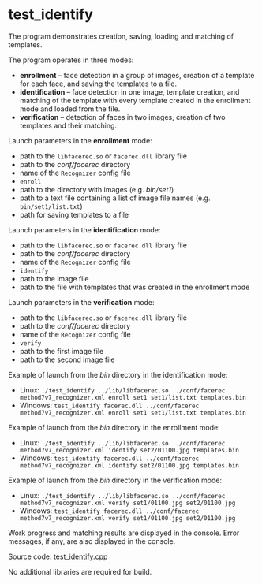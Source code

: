# test_identify

The program demonstrates creation, saving, loading and matching of templates.

The program operates in three modes:

* **enrollment** – face detection in a group of images, creation of a template for each face, and saving the templates to a file.
* **identification** – face detection in one image, template creation, and matching of the template with every template created in the enrollment mode and loaded from the file.
* **verification** – detection of faces in two images, creation of two templates and their matching.

Launch parameters in the **enrollment** mode:

* path to the `libfacerec.so` or `facerec.dll` library file
* path to the *conf/facerec* directory
* name of the `Recognizer` config file
* `enroll`
* path to the directory with images (e.g. *bin/set1*)
* path to a text file containing a list of image file names (e.g. `bin/set1/list.txt`)
* path for saving templates to a file

Launch parameters in the **identification** mode:

* path to the `libfacerec.so` or `facerec.dll` library file
* path to the *conf/facerec* directory
* name of the `Recognizer` config file
* `identify`
* path to the image file
* path to the file with templates that was created in the enrollment mode

Launch parameters in the **verification** mode:

* path to the `libfacerec.so` or `facerec.dll` library file
* path to the *conf/facerec* directory
* name of the `Recognizer` config file
* `verify`
* path to the first image file
* path to the second image file

Example of launch from the *bin* directory in the identification mode:

* Linux: `./test_identify ../lib/libfacerec.so ../conf/facerec method7v7_recognizer.xml enroll set1 set1/list.txt templates.bin`
* Windows: `test_identify facerec.dll ../conf/facerec method7v7_recognizer.xml enroll set1 set1/list.txt templates.bin`

Example of launch from the *bin* directory in the enrollment mode:

* Linux: `./test_identify ../lib/libfacerec.so ../conf/facerec method7v7_recognizer.xml identify set2/01100.jpg templates.bin`
* Windows: `test_identify facerec.dll ../conf/facerec method7v7_recognizer.xml identify set2/01100.jpg templates.bin`

Example of launch from the *bin* directory in the verification mode:

* Linux: `./test_identify ../lib/libfacerec.so ../conf/facerec method7v7_recognizer.xml verify set1/01100.jpg set2/01100.jpg`
* Windows: `test_identify facerec.dll ../conf/facerec method7v7_recognizer.xml verify set1/01100.jpg set2/01100.jpg`

Work progress and matching results are displayed in the console. Error messages, if any, are also displayed in the console.  

Source code: [test_identify.cpp](../../../../examples/cpp/test_identify/test_identify.cpp)

No additional libraries are required for build.
